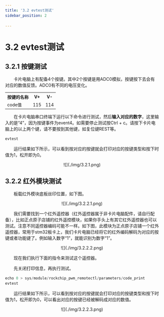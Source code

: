 ```yaml
---
title: '3.2 evtest测试'
sidebar_position: 2

---
```


# 3.2 evtest测试

## 3.2.1 按键测试

&emsp;&emsp;卡片电脑上有配备4个按键。其中2个按键是用ADC0模拟，按键按下去会有对应的数值反馈。ADC0有不同的电压变化。

<div class="ca1_center-table-div">
<table class="ca1_center-table">
  <tr>
    <th>按键的名称</th>
    <th>V+</th>
    <th>V-</th>
  </tr>
  <tr>
    <td>code值</td>
    <td>115</td>
    <td>114</td>
  </tr>
</table>
</div>


&emsp;&emsp;在卡片电脑串口终端下运行以下命令进行测试，然后**输入对应的数字**，这里输入的是“4”，因为按键事件为event4。如需要停止测试按Ctrl + c。请按下卡片电脑上的以上两个键，请不要按到其他键，如复位键REST等。

```c#	
evtest
```

&emsp;&emsp;运行结果如下所示，可以看到按对应的按键就会打印对应的按键类型和按下时值为1，松开即为0。

<center>
![](./img/3.2.1.png)
</center>

## 3.2.2 红外模块测试

&emsp;&emsp;板载红外模块底板丝印位置，如下图。

<center>
![](./img/3.2.2.1.png)
</center>

&emsp;&emsp;我们需要找到一个红外遥控器（红外遥控器属于非卡片电脑配件，请自行配备），比如正点原子店铺的红外遥控模块，如果你手头上有其它红外遥控器也可以测试。注意不同遥控器编码可能不一样。如下图，此模块为正点原子店铺一个红外遥控器，常用于stm32板卡上，我们卡片电脑已经将它的红外编码解码为对应的按键或者功能键了。例如输入数字“1”，就能识别为数字“1”。

<center>
![](./img/3.2.2.2.png)
</center>

&emsp;&emsp;现在我们执行下面的指令来测试这个遥控器。

&emsp;&emsp;先关闭打印信息，再执行测试。

```c#
echo 0 > sys/module/rockchip_pwm_remotectl/parameters/code_print
evtest
```

&emsp;&emsp;运行结果如下所示，可以看到按对应的按键就会打印对应的按键类型和按下时值为1，松开即为0，可以看出对应的按键已经被解码成对应的数值。

<center>
![](./img/3.2.2.3.png)
</center>









